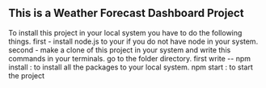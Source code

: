 This is a Weather Forecast Dashboard Project
--------------------------------------------
To install this project in your local system you have to do the following things.
first - install node.js to your if you do not have node in your system.
second - make a clone of this project in your system and write this commands in your terminals.
go to the folder directory.
first write -- npm install : to install all the packages to your local system.
npm start : to start the project
